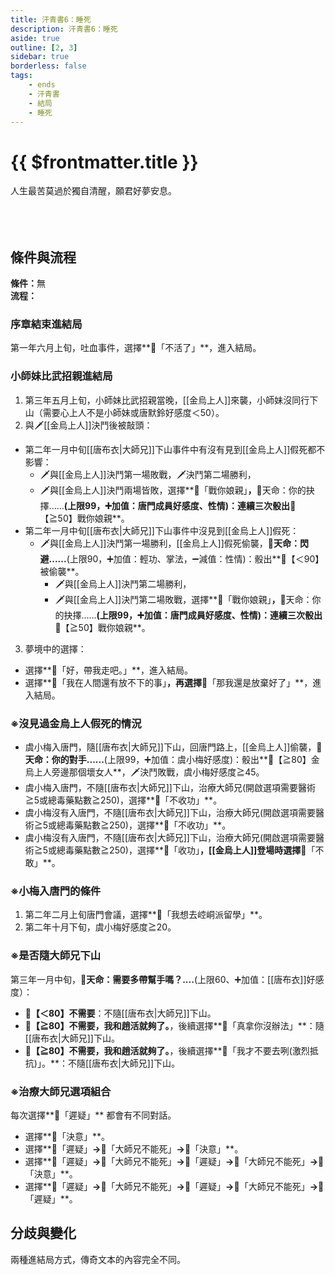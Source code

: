 ```yaml
---
title: 汗青書6：睡死
description: 汗青書6：睡死
aside: true
outline: [2, 3]
sidebar: true
borderless: false
tags:
    - ends
    - 汗青書
    - 結局
    - 睡死
---
```


# {{ $frontmatter.title }}

<EndBackground no=6 title="睡死">
人生最苦莫過於獨自清醒，願君好夢安息。
<br>
<br>
<br>
<br>
<!--此處因排版, 放入了全行空白與空行, 無理由請勿移除-->
</EndBackground>

## 條件與流程

<b>條件：</b>無<br>
<b>流程：</b><br>

### 序章結束進結局
第一年六月上旬，吐血事件，選擇**📖「不活了」**，進入結局。

### 小師妹比武招親進結局
1. 第三年五月上旬，<Girl0Icon>小師妹</Girl0Icon>比武招親當晚，[[金烏上人]]來襲，<Girl0Icon>小師妹</Girl0Icon>沒同行下山（需要心上人不是<Girl0Icon>小師妹</Girl0Icon>或<Girl0Icon>唐默鈴</Girl0Icon>好感度＜50）。
2. 與🗡️[[金烏上人]]決鬥後被敲頭：
+ 第二年一月中旬[[唐布衣|大師兄]]下山事件中有沒有見到[[金烏上人]]假死都不影響：
  + 🗡️與[[金烏上人]]決鬥第一場敗戰，🗡️決鬥第二場勝利，
  + 🗡️與[[金烏上人]]決鬥兩場皆敗，選擇**📖「戰你娘親」**，**🎲天命：你的抉擇......**(上限99，➕加值：唐門成員好感度、性情)：連續三次骰出**🧾【≧50】戰你娘親**。
+ 第二年一月中旬[[唐布衣|大師兄]]下山事件中沒見到[[金烏上人]]假死：
  + 🗡️與[[金烏上人]]決鬥第一場勝利，[[金烏上人]]假死偷襲，**🎲天命：閃避......**(上限90，➕加值：輕功、掌法，➖減值：性情)：骰出**🧾【＜90】被偷襲**。
      + 🗡️與[[金烏上人]]決鬥第二場勝利，
      + 🗡️與[[金烏上人]]決鬥第二場敗戰，選擇**📖「戰你娘親」**，**🎲天命：你的抉擇......**(上限99，➕加值：唐門成員好感度、性情)：連續三次骰出**🧾【≧50】戰你娘親**。
3. 夢境中的選擇：
+ 選擇**📖「好，帶我走吧。」**，進入結局。
+ 選擇**📖「我在人間還有放不下的事」**，再選擇**📖「那我還是放棄好了」**，進入結局。

### ※沒見過金烏上人假死的情況
+ <Girl3Icon :size="`small`">虞小梅</Girl3Icon>入唐門，隨[[唐布衣|大師兄]]下山，回唐門路上，[[金烏上人]]偷襲，**🎲天命：你的對手......**(上限99，➕加值：<Girl3Icon>虞小梅</Girl3Icon>好感度)：骰出**🧾【≧80】金烏上人旁邊那個壞女人**，🗡️決鬥敗戰，<Girl3Icon>虞小梅</Girl3Icon>好感度≧45。
+ <Girl3Icon>虞小梅</Girl3Icon>入唐門，不隨[[唐布衣|大師兄]]下山，治療大師兄(開啟選項需要醫術≧5或總毒藥點數≧250)，選擇**📖「不收功」**。
+ <Girl3Icon>虞小梅</Girl3Icon>沒有入唐門，不隨[[唐布衣|大師兄]]下山，治療大師兄(開啟選項需要醫術≧5或總毒藥點數≧250)，選擇**📖「不收功」**。
+ <Girl3Icon>虞小梅</Girl3Icon>沒有入唐門，不隨[[唐布衣|大師兄]]下山，治療大師兄(開啟選項需要醫術≧5或總毒藥點數≧250)，選擇**📖「收功」**，[[金烏上人]]登場時選擇**📖「不敢」**。

### ※小梅入唐門的條件
1. 第二年二月上旬唐門會議，選擇**📜「我想去崆峒派留學」**。
2. 第二年十月下旬，<Girl3Icon>虞小梅</Girl3Icon>好感度≧20。

### ※是否隨大師兄下山
第三年一月中旬，**🎲天命：需要多帶幫手嗎？....**(上限60、➕加值：[[唐布衣]]好感度）：
+ **🧾【＜80】不需要**：不隨[[唐布衣|大師兄]]下山。
+ **🧾【≧80】不需要，我和趙活就夠了。**，後續選擇**📖「真拿你沒辦法」**：隨[[唐布衣|大師兄]]下山。
+ **🧾【≧80】不需要，我和趙活就夠了。**，後續選擇**📖「我才不要去咧(激烈抵抗)」。**：不隨[[唐布衣|大師兄]]下山。

### ※治療大師兄選項組合
每次選擇**📖「遲疑」** 都會有不同對話。
+ 選擇**📖「決意」**。
+ 選擇**📖「遲疑」**→**📖「大師兄不能死」**→**📖「決意」**。
+ 選擇**📖「遲疑」**→**📖「大師兄不能死」**→**📖「遲疑」**→**📖「大師兄不能死」**→**📖「決意」**。
+ 選擇**📖「遲疑」**→**📖「大師兄不能死」**→**📖「遲疑」**→**📖「大師兄不能死」**→**📖「遲疑」**。

## 分歧與變化
兩種進結局方式，傳奇文本的內容完全不同。
